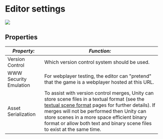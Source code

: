Editor settings
===============


![](http://docwiki.hq.unity3d.com/uploads/Main/EditorSettings.png)  

Properties
----------



|**_Property:_** |**_Function:_** |
|--|--|
|<span class=component>Version Control</span>|Which version control system should be used.|
|<span class=component>WWW Security Emulation</span>|For webplayer testing, the editor can "pretend" that the game is a webplayer hosted at this URL.|
|<span class=component>Asset Serialization</span>|To assist with version control merges, Unity can store scene files in a textual format (see the [textual scene format](textualsceneformat.html) pages for further details). If merges will not be performed then Unity can store scenes in a more space efficient binary format or allow both text and binary scene files to exist at the same time.|
